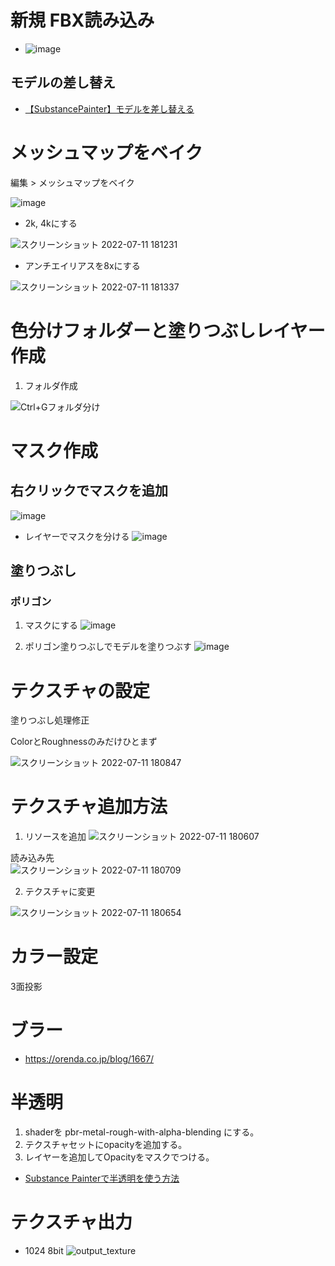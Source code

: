 # 新規 FBX読み込み
- ![image](https://user-images.githubusercontent.com/80798265/178391040-cee661bd-e687-45b2-b4eb-f50ccc8b0b7c.png)

## モデルの差し替え
- [【SubstancePainter】モデルを差し替える](https://summering26.com/substancepainter-mesh-replacement/)

# メッシュマップをベイク
編集 > メッシュマップをベイク

![image](https://user-images.githubusercontent.com/80798265/178239556-d9203d3f-bcf2-4699-963d-687a50adea37.png)
- 2k, 4kにする

![スクリーンショット 2022-07-11 181231](https://user-images.githubusercontent.com/80798265/178239888-9a752994-5a92-4cb4-8efc-d644ccca189c.jpg)
- アンチエイリアスを8xにする

![スクリーンショット 2022-07-11 181337](https://user-images.githubusercontent.com/80798265/178239870-b7ccca59-a13d-4ccd-b99a-e975144f3985.jpg)


#  色分けフォルダーと塗りつぶしレイヤー作成
1. フォルダ作成

![Ctrl+Gフォルダ分け](https://user-images.githubusercontent.com/80798265/178240215-27e65cd7-3ae5-4ff6-a1a6-8bc89182b2b9.jpg)

# マスク作成
## 右クリックでマスクを追加
![image](https://user-images.githubusercontent.com/80798265/178241114-1c6be127-2791-4b9b-9fc3-11e429931da2.png)
- レイヤーでマスクを分ける
![image](https://user-images.githubusercontent.com/80798265/178240157-434d43b0-57ca-4c16-be4f-235e8f1cc530.png)

## 塗りつぶし
### ポリゴン
1. マスクにする
![image](https://user-images.githubusercontent.com/80798265/178387493-fee4f192-11ac-4f4c-846e-74bd0237ab4d.png)

2. ポリゴン塗りつぶしでモデルを塗りつぶす
![image](https://user-images.githubusercontent.com/80798265/178387047-6bc2f32a-4eb1-4cea-aead-b5d2c8be8992.png)


# テクスチャの設定
塗りつぶし処理修正

ColorとRoughnessのみだけひとまず

![スクリーンショット 2022-07-11 180847](https://user-images.githubusercontent.com/80798265/178240324-3e05b899-b74c-4fb2-9cfd-30df509371f0.jpg)

# テクスチャ追加方法
1. リソースを追加
![スクリーンショット 2022-07-11 180607](https://user-images.githubusercontent.com/80798265/178240491-cb47825e-0d1e-4dff-91da-da5872151af8.jpg)

読み込み先  
![スクリーンショット 2022-07-11 180709](https://user-images.githubusercontent.com/80798265/178240582-77fc09d6-167f-41ef-b4c8-be37b3e223f1.jpg)

2. テクスチャに変更
 
![スクリーンショット 2022-07-11 180654](https://user-images.githubusercontent.com/80798265/178240667-73323063-6324-4dd2-b6a6-706def225676.jpg)

# カラー設定
3面投影

# ブラー

- https://orenda.co.jp/blog/1667/

# 半透明
1. shaderを pbr-metal-rough-with-alpha-blending にする。
2. テクスチャセットにopacityを追加する。
3. レイヤーを追加してOpacityをマスクでつける。 
- [Substance Painterで半透明を使う方法](https://www.betternowcgz.com/substance-painter-how-to-use-opacity/)


# テクスチャ出力
- 1024 8bit
![output_texture](https://user-images.githubusercontent.com/80798265/179138765-66594743-2ba8-4238-a8a8-ac8e3571cac4.jpg)
